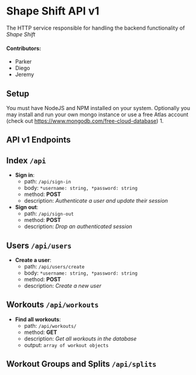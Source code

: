 # Shape Shift API v1
The HTTP service responsible for handling the backend functionality of _Shape Shift_

#### Contributors:
- Parker
- Diego 
- Jeremy

## Setup
You must have NodeJS and NPM installed on your system. Optionally you may install
and run your own mongo instance or use a free Atlas account (check out https://www.mongodb.com/free-cloud-database)
1. 

## API v1 Endpoints
## Index `/api`
- __Sign in__: 
  - path: `/api/sign-in`
  - body: `*username: string, *password: string`
  - method: __POST__
  - description: _Authenticate a user and update their session_
- __Sign out__: 
  - path: `/api/sign-out`
  - method: __POST__
  - description: _Drop an authenticated session_
## Users `/api/users`
- __Create a user__:
  - path: `/api/users/create`
  - body: `*username: string, *password: string`
  - method: __POST__
  - description: _Create a new user_
## Workouts `/api/workouts`
- __Find all workouts__:
  - path: `/api/workouts/`
  - method: __GET__
  - description: _Get all workouts in the database_
  - output: `array of workout objects`
## Workout Groups and Splits `/api/splits`